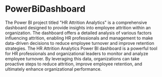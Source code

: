 # PowerBiDashboard
The Power BI project titled "HR Attrition Analytics" is a comprehensive dashboard designed to provide insights into employee attrition within an organization. The dashboard offers a detailed analysis of various factors influencing attrition, enabling HR professionals and management to make data-driven decisions to reduce employee turnover and improve retention strategies.
The HR Attrition Analytics Power BI dashboard is a powerful tool for HR professionals and organizational leaders to monitor and analyze employee turnover. By leveraging this data, organizations can take proactive steps to reduce attrition, improve employee retention, and ultimately enhance organizational performance.
